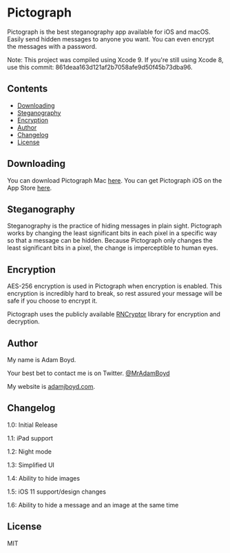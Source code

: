 # Pictograph
Pictograph is the best steganography app available for iOS and macOS. Easily send hidden messages to anyone you want. You can even encrypt the messages with a password.

Note: This project was compiled using Xcode 9. If you're still using Xcode 8, use this commit: 861deaa163d121af2b7058afe9d50f45b73dba96.

## Contents
* [Downloading](#downloading)
* [Steganography](#steganography)
* [Encryption](#encryption)
* [Author](#author)
* [Changelog](#changelog)
* [License](#license)

## Downloading

You can download Pictograph Mac [here](http://adamjboyd.com/Pictograph.zip). You can get Pictograph iOS on the App Store [here](https://itunes.apple.com/us/app/pictograph-hide-messages-in-plain-sight/id1051879856?ls=1&mt=8).

## Steganography

Steganography is the practice of hiding messages in plain sight. Pictograph works by changing the least significant bits in each pixel in a specific way so that a message can be hidden. Because Pictograph only changes the least significant bits in a pixel, the change is imperceptible to human eyes.

## Encryption

AES-256 encryption is used in Pictograph when encryption is enabled. This encryption is incredibly hard to break, so rest assured your message will be safe if you choose to encrypt it.

Pictograph uses the publicly available [RNCryptor](https://github.com/RNCryptor/RNCryptor) library for encryption and decryption.

## Author
My name is Adam Boyd.

Your best bet to contact me is on Twitter. [@MrAdamBoyd](https://twitter.com/MrAdamBoyd)

My website is [adamjboyd.com](http://www.adamjboyd.com).

## Changelog
1.0: Initial Release

1.1: iPad support

1.2: Night mode

1.3: Simplified UI

1.4: Ability to hide images

1.5: iOS 11 support/design changes

1.6: Ability to hide a message and an image at the same time

## License

MIT
